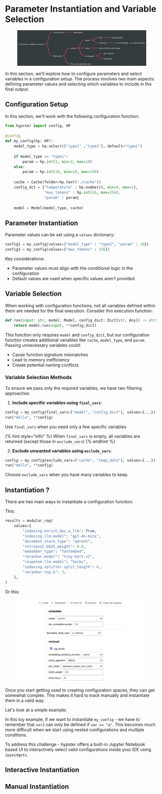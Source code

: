 # Parameter Instantiation and Variable Selection

<figure><img src="../.gitbook/assets/image (19).png" alt=""><figcaption></figcaption></figure>

In this section, we’ll explore how to configure parameters and select variables in a configuration setup. The process involves two main aspects: defining parameter values and selecting which variables to include in the final output.

## Configuration Setup

In this section, we'll work with the following configuration function:

```python
from hypster import config, HP

@config
def my_config(hp: HP):
    model_type = hp.select(["type1" ,"type2"], default="type1")
    
    if model_type == "type1":
        param = hp.int(3, min=3, max=10)
    else:
        param = hp.int(10, min=10, max=100)
        
    cache = Cache(folder=hp.text("./cache"))
    config_dct = {"temperature" : hp.number(0, min=0, max=1),
                  "max_tokens" : hp.int(16, max=256),
                  "param" : param}
              
    model = Model(model_type, cache)
```

## Parameter Instantiation

Parameter values can be set using a `values` dictionary:

```python
config1 = my_config(values={"model_type" : "type2", "param" : 10})
config2 = my_config(values={"max_tokens" : 256})
```

Key considerations:&#x20;

* Parameter values must align with the conditional logic in the configuration
* Default values are used when specific values aren’t provided

## Variable Selection

When working with configuration functions, not all variables defined within them are needed for the final execution. Consider this execution function:

```python
def run(input: str, model: Model, config_dict: Dict[str, Any]) -> str:
    return model.run(input, **config_dict)
```

This function only requires `model` and `config_dict`, but our configuration function creates additional variables like `cache`, `model_type`, and `param`. Passing unnecessary variables could:

* Cause function signature mismatches
* Lead to memory inefficiency
* Create potential naming conflicts

### Variable Selection Methods

To ensure we pass only the required variables, we have two filtering approaches:

1. **Include specific variables using `final_vars`**:

```python
config = my_config(final_vars=["model", "config_dict"], values={...})
run("Hello", **config)
```

Use `final_vars` when you need only a few specific variables

{% hint style="info" %}
When `final_vars` is empty, all variables are returned (except those in `exclude_vars`)
{% endhint %}

2. **Exclude unwanted variables using `exclude_vars`**:

```python
config = my_config(exclude_vars=["cache", "temp_data"], values={...})
run("Hello", **config)
```

Choose `exclude_vars` when you have many variables to keep.

## Instantiation ?

There are two main ways to instantiate a configuration function:

This:

```python
results = modular_rag(
    values={
        "indexing.enrich_doc_w_llm": True,
        "indexing.llm.model": "gpt-4o-mini",
        "document_store_type": "qdrant",
        "retrieval.bm25_weight": 0.8,
        "embedder_type": "fastembed",
        "reranker.model": "tiny-bert-v2",
        "response.llm.model": "haiku",
        "indexing.splitter.split_length": 6,
        "reranker.top_k": 3,
    },
)
```

Or this:

<figure><img src="../.gitbook/assets/image (9).png" alt=""><figcaption></figcaption></figure>

Once you start getting used to creating configuration spaces, they can get somewhat complex. This makes it hard to track manually and instantiate them in a valid way.

Let's look at a simple example:&#x20;

In this toy example, if we want to instantiate `my_config` - we have to remember that `var2` can only be defined if `var == "a"`. This becomes much more difficult when we start using nested configurations and multiple conditions.

To address this challenge - hypster offers a built-in Jupyter Notebook based UI to interactively select valid configurations inside your IDE using `ipywidgets`.

## Interactive Instantiation



## Manual Instantiation
